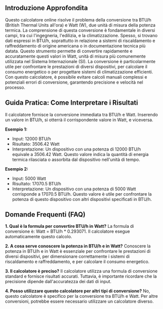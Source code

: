 ## Introduzione Approfondita

Questo calcolatore online risolve il problema della conversione tra BTU/h (British Thermal Units all'ora) e Watt (W), due unità di misura della potenza termica.  La comprensione di questa conversione è fondamentale in diversi campi, tra cui l'ingegneria, l'edilizia, e la climatizzazione.  Spesso, si trovano dati espressi in BTU/h, soprattutto in relazione a sistemi di riscaldamento e raffreddamento di origine americana o in documentazione tecnica più datata.  Questo strumento permette di convertire rapidamente e accuratamente questi valori in Watt, unità di misura più comunemente utilizzata nel Sistema Internazionale (SI).  La conversione è particolarmente utile per confrontare le prestazioni di diversi dispositivi, per calcolare il consumo energetico o per progettare sistemi di climatizzazione efficienti.  Con questo calcolatore, è possibile evitare calcoli manuali complessi e potenziali errori di conversione, garantendo precisione e velocità nel processo.

## Guida Pratica: Come Interpretare i Risultati

Il calcolatore fornisce la conversione immediata tra BTU/h e Watt.  Inserendo un valore in BTU/h, si otterrà il corrispondente valore in Watt, e viceversa.

**Esempio 1:**
- Input: 12000 BTU/h
- Risultato: 3506.42 Watt
- Interpretazione: Un dispositivo con una potenza di 12000 BTU/h equivale a 3506.42 Watt. Questo valore indica la quantità di energia termica rilasciata o assorbita dal dispositivo nell'unità di tempo.

**Esempio 2:**
- Input: 5000 Watt
- Risultato: 17070.5 BTU/h
- Interpretazione: Un dispositivo con una potenza di 5000 Watt corrisponde a 17070.5 BTU/h.  Questo valore è utile per confrontare la potenza di questo dispositivo con altri dispositivi specificati in BTU/h.

## Domande Frequenti (FAQ)

**1. Qual è la formula per convertire BTU/h in Watt?**
La formula di conversione è: Watt = BTU/h * 0.293071.  Il calcolatore esegue automaticamente questo calcolo.

**2.  A cosa serve conoscere la potenza in BTU/h e in Watt?**
Conoscere la potenza in BTU/h e in Watt è essenziale per confrontare le prestazioni di diversi dispositivi, per dimensionare correttamente i sistemi di riscaldamento e raffreddamento, e per calcolare il consumo energetico.

**3.  Il calcolatore è preciso?**
Il calcolatore utilizza una formula di conversione standard e fornisce risultati accurati.  Tuttavia, è importante ricordare che la precisione dipende dall'accuratezza dei dati di input.

**4.  Posso utilizzare questo calcolatore per altri tipi di conversione?**
No, questo calcolatore è specifico per la conversione tra BTU/h e Watt.  Per altre conversioni, potrebbe essere necessario utilizzare un calcolatore diverso.